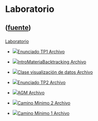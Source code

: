 # Laboratorio
([fuente](https://campus.exactas.uba.ar/course/view.php?id=992&section=6))
---
###
[Laboratorio](https://campus.exactas.uba.ar/course/view.php?id=992&section=6)

  - [![ ](https://campus.exactas.uba.ar/theme/image.php/aardvark/core/1524752928/f/pdf-24)Enunciado TP1 Archivo](https://campus.exactas.uba.ar/mod/resource/view.php?id=60069)

  - [![ ](https://campus.exactas.uba.ar/theme/image.php/aardvark/core/1524752928/f/archive-24)IntroMateriaBacktracking Archivo](https://campus.exactas.uba.ar/mod/resource/view.php?id=60074)

  - [![ ](https://campus.exactas.uba.ar/theme/image.php/aardvark/core/1524752928/f/archive-24)Clase visualización de datos Archivo](https://campus.exactas.uba.ar/mod/resource/view.php?id=60588)

  - [![ ](https://campus.exactas.uba.ar/theme/image.php/aardvark/core/1524752928/f/pdf-24)Enunciado TP2 Archivo](https://campus.exactas.uba.ar/mod/resource/view.php?id=61920)

  - [![ ](https://campus.exactas.uba.ar/theme/image.php/aardvark/core/1524752928/f/archive-24)AGM Archivo](https://campus.exactas.uba.ar/mod/resource/view.php?id=62319)

  - [![ ](https://campus.exactas.uba.ar/theme/image.php/aardvark/core/1524752928/f/archive-24)Camino Minimo 2 Archivo](https://campus.exactas.uba.ar/mod/resource/view.php?id=62320)

  - [![ ](https://campus.exactas.uba.ar/theme/image.php/aardvark/core/1524752928/f/archive-24)Camino Mínimo 1 Archivo](https://campus.exactas.uba.ar/mod/resource/view.php?id=62486)

